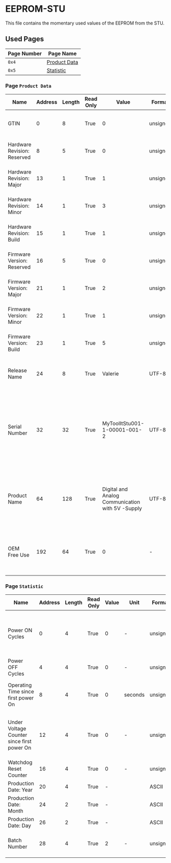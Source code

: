 # EEPROM-STU

This file contains the momentary used values of the EEPROM from the STU.

## Used Pages

| Page Number | Page Name                          |
| ----------- | ---------------------------------- |
| `0x4`       | [Product Data](#page:product-data) |
| `0x5`       | [Statistic](#page:statistic)       |

<a name="page:product-data"></a>

### Page `Product Data`

| Name                        | Address | Length | Read Only | Value                                            | Format   | Description                                                                                                             |
| --------------------------- | ------- | ------ | --------- | ------------------------------------------------ | -------- | ----------------------------------------------------------------------------------------------------------------------- |
| GTIN                        | 0       | 8      | True      | 0                                                | unsigned | Global Trade Identification Number (GTIN)                                                                               |
| Hardware Revision: Reserved | 8       | 5      | True      | 0                                                | unsigned | Hardware Revision Number - Reserved                                                                                     |
| Hardware Revision: Major    | 13      | 1      | True      | 1                                                | unsigned | Hardware Revision Number - Major                                                                                        |
| Hardware Revision: Minor    | 14      | 1      | True      | 3                                                | unsigned | Hardware Revision Number - Minor                                                                                        |
| Hardware Revision: Build    | 15      | 1      | True      | 1                                                | unsigned | Hardware Revision Number - Build                                                                                        |
| Firmware Version: Reserved  | 16      | 5      | True      | 0                                                | unsigned | Firmware Version Number - Reserved                                                                                      |
| Firmware Version: Major     | 21      | 1      | True      | 2                                                | unsigned | Firmware Version Number - Major                                                                                         |
| Firmware Version: Minor     | 22      | 1      | True      | 1                                                | unsigned | Firmware Version Number - Minor                                                                                         |
| Firmware Version: Build     | 23      | 1      | True      | 5                                                | unsigned | Firmware Version Number - Build                                                                                         |
| Release Name                | 24      | 8      | True      | Valerie                                          | UTF-8    | Release Name, represents Major - Minor                                                                                  |
| Serial Number               | 32      | 32     | True      | MyToolItStu001-1-00001-001-2                     | UTF-8    | Manufacture Serial Number (Derived from ISBN); Product Group - Subgroup - Manufacture ID - Product Number - Check Digit |
| Product Name                | 64      | 128    | True      | Digital and Analog Communication with 5V -Supply | UTF-8    | Manufacture Name; This may extend Serial Number, supports URL, extend definition, etc.                                  |
| OEM Free Use                | 192     | 64     | True      | 0                                                | -        | Supports Manufacture Specific information in format that is free to choose                                              |

<a name="page:statistic"></a>

### Page `Statistic`

| Name                                       | Address | Length | Read Only | Value | Unit    | Format   | Description                                                                   |
| ------------------------------------------ | ------- | ------ | --------- | ----- | ------- | -------- | ----------------------------------------------------------------------------- |
| Power ON Cycles                            | 0       | 4      | True      | 0     | -       | unsigned | Power On Cycles since first reset(Note that a resets also counts as power on) |
| Power OFF Cycles                           | 4       | 4      | True      | 0     | -       | unsigned | Power Off Cycles since first reset                                            |
| Operating Time since first power On        | 8       | 4      | True      | 0     | seconds | unsigned | Operating Time since first power On in seconds                                |
| Under Voltage Counter since first power On | 12      | 4      | True      | 0     | -       | unsigned | Counts of under voltages that yields into turn off state(Brown Out)           |
| Watchdog Reset Counter                     | 16      | 4      | True      | 0     | -       | unsigned | Watchdog Resets since first power on                                          |
| Production Date: Year                      | 20      | 4      | True      | -     |         | ASCII    |                                                                               |
| Production Date: Month                     | 24      | 2      | True      | -     |         | ASCII    |                                                                               |
| Production Date: Day                       | 26      | 2      | True      | -     |         | ASCII    |                                                                               |
| Batch Number                               | 28      | 4      | True      | 2     | -       | unsigned | Consecutive number for manufactured devices                                   |
